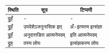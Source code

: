 | स्थिति | सूत्र | टिप्पणी |
| ----- | ------- | ------ |
| द्रुहँ॒ | - | - |
| द्रुहँ॒ | उपदेशेऽजनुनासिक इत् | अँ-इत्यस्य इत्संज्ञा |
| द्रुहँ॒ | अनुदात्तङित आत्मनेपदम् | इति आत्मनेपदम् |
| द्रुह् | तस्य लोपः | इत्संज्ञकस्य लोपः |
